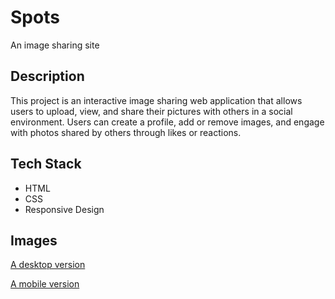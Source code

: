# Spots

An image sharing site

## Description

This project is an interactive image sharing web application that allows users to upload, view, and share their pictures with others in a social environment. Users can create a profile, add or remove images, and engage with photos shared by others through likes or reactions.

## Tech Stack

- HTML
- CSS
- Responsive Design

## Images

[A desktop version](./images-demo/desktop-viewscreenshot.jpg)

[A mobile version](./images-demo/mobile-viewscreenshot.png)
